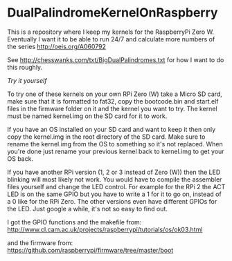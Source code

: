 # DualPalindromeKernelOnRaspberry
This is a repository where I keep my kernels for the RaspberryPi Zero W. Eventually I want it to be able to run 24/7 and calculate more numbers of the series http://oeis.org/A060792

See http://chesswanks.com/txt/BigDualPalindromes.txt for how I want to do this roughly.

*Try it yourself*

To try one of these kernels on your own RPi Zero (W) take a Micro SD card, make
sure that it is formatted to fat32, copy the bootcode.bin and start.elf files in the firmware folder on it and the kernel you want to try. The kernel must be named kernel.img on the SD card for it to work.

If you have an OS installed on your SD card and want to keep it then only copy the kernel.img in the root directory of the SD card. Make sure to rename the kernel.img from the OS to something so it's not replaced. When you're done just rename your previous kernel back to kernel.img to get your OS back.

If you have another RPi version (1, 2 or 3 instead of Zero (W)) then the LED blinking will most likely not work. You would have to compile the assembler files yourself and change the LED control. For example for the RPi 2 the ACT LED is on the same GPIO but you have to write a 1 for it to go on, instead of a 0 like for the RPi Zero. The other versions even have different GPIOs for the LED. Just google a while, it's not so easy to find out.

I got the GPIO functions and the makefile from:
http://www.cl.cam.ac.uk/projects/raspberrypi/tutorials/os/ok03.html

and the firmware from:
https://github.com/raspberrypi/firmware/tree/master/boot
